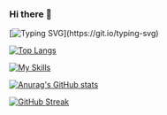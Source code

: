 ### Hi there 👋

[![Typing SVG](https://readme-typing-svg.demolab.com/?lines=This+is+Vaishnavi+Dave+,+a+tech+wizard+!)](https://git.io/typing-svg)

[![Top Langs](https://github-readme-stats.vercel.app/api/top-langs/?username=DaveVaishnavi&layout=compact&theme=window-dark)](https://github.com/anuraghazra/github-readme-stats)

[![My Skills](https://skillicons.dev/icons?i=arduino,atom,bootstrap,c,cpp,css,dart,django,docker,eclipse,figma,flask,flutter,git,github,html,java,js,linux,matlab,mysql,php,powershell,py,react,redux,selenium,vscode)](https://skillicons.dev)

[![Anurag's GitHub stats](https://github-readme-stats.vercel.app/api?username=DaveVaishnavi&theme=codestackr)](https://github.com/anuraghazra/github-readme-stats)

[![GitHub Streak](https://streak-stats.demolab.com/?user=DaveVaishnavi&theme=windows-dark)](https://git.io/streak-stats)

<!--
**DaveVaishnavi/DaveVaishnavi** is a ✨ _special_ ✨ repository because its `README.md` (this file) appears on your GitHub profile.

Here are some ideas to get you started:

- 🔭 I’m currently working on ...
- 🌱 I’m currently learning ...
- 👯 I’m looking to collaborate on ...
- 🤔 I’m looking for help with ...
- 💬 Ask me about ...
- 📫 How to reach me: ...
- 😄 Pronouns: ...
- ⚡ Fun fact: ...
-->
